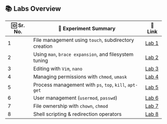 ## 📚 **Labs Overview**
| 🆔 Sr. No. | 📝 Experiment Summary | 🔗 Link |
|-----------|----------------------|--------|
| 1 | File management using `touch`, subdirectory creation | [Lab 1](Lab1.md) |
| 2 | Using `man`, `brace expansion`, and filesystem tuning | [Lab 2](Lab2.md) |
| 3 | Editing with `Vim`, `nano` | [Lab 3](Lab3.md) |
| 4 | Managing permissions with `chmod`, `umask` | [Lab 4](Lab4.md) |
| 5 | Process management with `ps`, `top`, `kill`, `apt-get` | [Lab 5](Lab5.md) |
| 6 | User management (`usermod`, `passwd`) | [Lab 6](Lab6.md) |
| 7 | File ownership with `chown`, `chmod` | [Lab 7](Lab7.md) |
| 8 | Shell scripting & redirection operators | [Lab 8](Lab8.md) |
